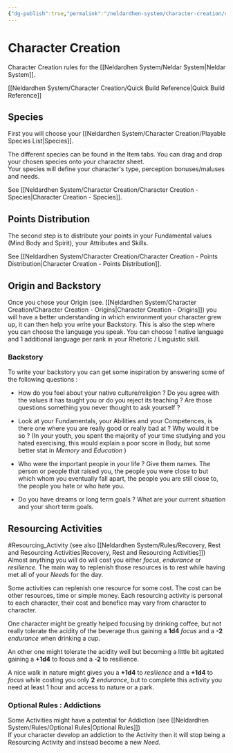 ```yaml
---
{"dg-publish":true,"permalink":"/neldardhen-system/character-creation/character-creation/"}
---
```



# Character Creation
Character Creation  rules for the  [[Neldardhen System/Neldar System\|Neldar System]].

[[Neldardhen System/Character Creation/Quick Build Reference\|Quick Build Reference]]

## Species
First you will choose your [[Neldardhen System/Character Creation/Playable Species List\|Species]].

The different species can be found in the Item tabs. You can drag and drop your chosen species onto your character sheet.  
Your species will define your character's type, perception bonuses/maluses and needs.

See [[Neldardhen System/Character Creation/Character Creation - Species\|Character Creation - Species]].

## Points Distribution
The second step is to distribute your points in your Fundamental values (Mind Body and Spirit), your Attributes and Skills.

See [[Neldardhen System/Character Creation/Character Creation - Points Distribution\|Character Creation - Points Distribution]].

## Origin and Backstory
Once you chose your Origin (see. [[Neldardhen System/Character Creation/Character Creation - Origins\|Character Creation - Origins]]) you will have a better understanding in which environment your character grew up, it can then help you write your Backstory.
This is also the step where you can choose the language you speak. You can choose 1 native language and 1 additional language per rank in your Rhetoric / Linguistic skill.

### Backstory
To write your backstory you can get some inspiration by answering some of the following questions :
- How do you feel about your native culture/religion ? Do you agree with the values it has taught you or do you reject its teaching ? Are those questions something you never thought to ask yourself ?
    
- Look at your Fundamentals, your Abilities and your Competences, is there one where you are really good or really bad at ? Why would it be so ? (In your youth, you spent the majority of your time studying and you hated exercising, this would explain a poor score in Body, but some better stat in _Memory_ and _Education_ )
    
- Who were the important people in your life ? Give them names. The person or people that raised you, the people you were close to but which whom you eventually fall apart, the people you are still close to, the people you hate or who hate you.
    
- Do you have dreams or long term goals ? What are your current situation and your short term goals.

## Resourcing Activities
#Resourcing_Activity (see also [[Neldardhen System/Rules/Recovery, Rest and Resourcing Activities\|Recovery, Rest and Resourcing Activities]])
Almost anything you will do will cost you either _focus_, _endurance_ or _resilience._ The main way to replenish those resources is to rest while having met all of your _Needs_ for the day.

Some activities can replenish one resource for some cost. The cost can be other resources, time or simple money. Each resourcing activity is personal to each character, their cost and benefice may vary from character to character.

One character might be greatly helped focusing by drinking coffee, but not really tolerate the acidity of the beverage thus gaining a **1d4** _focus_ and a **-2** _endurance_ when drinking a cup.

An other one might tolerate the acidity well but becoming a little bit agitated gaining a **+1d4** to focus and a **-2** to resilience.

A nice walk in nature might gives you a **+1d4** to _resilience_ and a **+1d4** to _focus_ while costing you only **2** _endurance_, but to complete this activity you need at least 1 hour and access to nature or a park.


### Optional Rules : Addictions
Some Activities might have a potential for Addiction (see [[Neldardhen System/Rules/Optional Rules\|Optional Rules]])  
If your character develop an addiction to the Activity then it will stop being a Resourcing Activity and instead become a new _Need_.